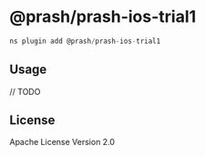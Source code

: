 # @prash/prash-ios-trial1

```javascript
ns plugin add @prash/prash-ios-trial1
```

## Usage

// TODO

## License

Apache License Version 2.0
